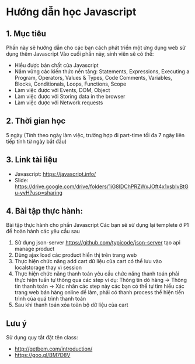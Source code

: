# Hướng dẫn học Javascript
## 1. Mục tiêu
Phần này sẽ hướng dẫn cho các bạn cách phát triển một ứng dụng web sử dụng thêm Javascript
Vào cuối phần này, sinh viên sẽ có thể:

  - Hiểu được bản chất của Javascript
  - Nắm vững các kiến thức nền tảng:
    Statements,
    Expressions,
    Executing a Program,
    Operators,
    Values & Types,
    Code Comments,
    Variables,
    Blocks,
    Conditionals,
    Loops,
    Functions,
    Scope
  - Làm việc được với Events, DOM, Object
  - Làm việc được với Storing data in the browser
  - Làm việc được với Network requests
## 2. Thời gian học
5 ngày (Tính theo ngày làm việc, trường hợp đi part-time tối đa 7 ngày liên tiếp tính từ ngày bắt đầu)
## 3. Link tài liệu
- Javascript: https://javascript.info/
- Slide: https://drive.google.com/drive/folders/1iG8IDChPRZWxJOft4x1xsbIvBtGu-yvH?usp=sharing
## 4. Bài tập thực hành: 

Bài tập thực hành cho phần Javascript Các bạn sẽ sử dụng lại templete ở P1 để hoàn hành các yêu cầu sau
1. Sử dụng json-server https://github.com/typicode/json-server tạo api manage product
2. Dùng ajax load các product hiển thị trên trang web
3. Thực hiện chức năng add cart dữ liệu của cart có thể lưu vào localstorage thay vì session
4. Thực hiện chức năng thanh toán yêu cầu chức năng thanh toán phải thực hiện tuần tự thông qua các step ví dụ: Thông tin dỏ hàng -> Thông tin thanh toán -> Xác nhân các step này các bạn có thể tự tìm hiểu các trang web bán hàng online để làm,  phải có thanh process thể hiện tiến trình của quá trình thanh toán
5. Sau khi thanh toán xóa toàn bộ dữ liệu của cart

## Lưu ý
Sử dụng quy tắt đặt tên class: 
- http://getbem.com/introduction/
- https://goo.gl/BM7D8V
